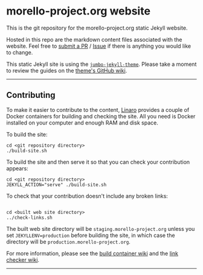 # morello-project.org website

This is the git repository for the morello-project.org static Jekyll website.

Hosted in this repo are the markdown content files associated with the website. Feel free to [submit a
PR](https://github.com/MorelloProject/website/pulls) / [Issue](https://github.com/MorelloProject/website/issues/new) if there is anything you would like to change.

This static Jekyll site is using the [`jumbo-jekyll-theme`](https://github.com/linaro-marketing/jumbo-jekyll-theme). Please take a moment to review the guides on the [theme's GitHub wiki](https://github.com/linaro-marketing/jumbo-jekyll-theme/wiki).

*****

## Contributing

To make it easier to contribute to the content, [Linaro](https://www.linaro.org) provides a couple of Docker containers for building and checking the site. All you need is Docker installed on your computer and enough RAM and disk space.

To build the site:

```
cd <git repository directory>
./build-site.sh
```

To build the site and then serve it so that you can check your contribution appears:

```
cd <git repository directory>
JEKYLL_ACTION="serve" ./build-site.sh
```

To check that your contribution doesn't include any broken links:

```

cd <built web site directory>
../check-links.sh
```

The built web site directory will be `staging.morello-project.org` unless you set `JEKYLLENV=production` before building the site, in which case the directory will be `production.morello-project.org`.

For more information, please see the [build container wiki](https://github.com/linaro-its/jekyll-build-container/wiki) and the [link checker wiki](https://github.com/linaro-its/jekyll-link-checker/wiki).

*****
